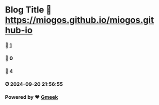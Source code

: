 # Blog Title :link: https://miogos.github.io/miogos.github-io 
### :page_facing_up: [1](https://miogos.github.io/miogos.github-io/tag.html) 
### :speech_balloon: 0 
### :hibiscus: 4 
### :alarm_clock: 2024-09-20 21:56:55 
### Powered by :heart: [Gmeek](https://github.com/Meekdai/Gmeek)
